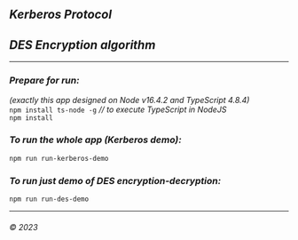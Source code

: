 ## _Kerberos Protocol_
## _DES Encryption algorithm_
___  
### _Prepare for run:_   
_(exactly this app designed on Node v16.4.2 and TypeScript 4.8.4)_  
`npm install ts-node -g`  _// to execute TypeScript in NodeJS_  
`npm install` 

### _To run the whole app (Kerberos demo):_
`npm run run-kerberos-demo`  

### _To run just demo of DES encryption-decryption:_ 
`npm run run-des-demo`    


___
###### © 2023
